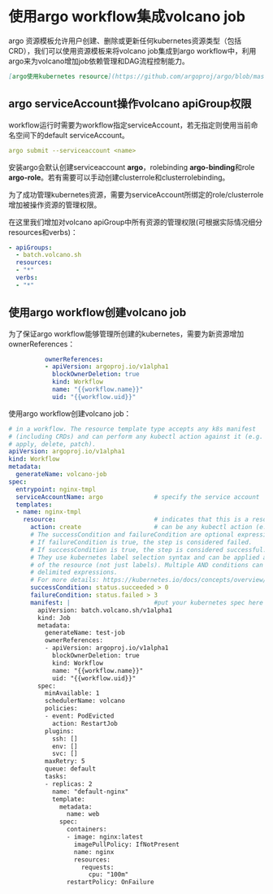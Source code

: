 # 使用argo workflow集成volcano job

argo 资源模板允许用户创建、删除或更新任何kubernetes资源类型（包括CRD），我们可以使用资源模板来将volcano job集成到argo workflow中，利用argo来为volcano增加job依赖管理和DAG流程控制能力。

```markdown
[argo使用kubernetes resource](https://github.com/argoproj/argo/blob/master/examples/README.md#kubernetes-resources)
```

## argo serviceAccount操作volcano apiGroup权限

workflow运行时需要为workflow指定serviceAccount，若无指定则使用当前命名空间下的default serviceAccount。

```yaml
argo submit --serviceaccount <name>
```

安装argo会默认创建serviceaccount **argo**，rolebinding **argo-binding**和role **argo-role**。若有需要可以手动创建clusterrole和clusterrolebinding。

为了成功管理kubernetes资源，需要为serviceAccount所绑定的role/clusterrole增加被操作资源的管理权限。

在这里我们增加对volcano apiGroup中所有资源的管理权限(可根据实际情况细分resources和verbs)：

```yaml
- apiGroups:
  - batch.volcano.sh
  resources:
  - "*"
  verbs:
  - "*"
```

## 使用argo workflow创建volcano job 

为了保证argo workflow能够管理所创建的kubernetes，需要为新资源增加ownerReferences：

```yaml
          ownerReferences:
          - apiVersion: argoproj.io/v1alpha1
            blockOwnerDeletion: true
            kind: Workflow
            name: "{{workflow.name}}"
            uid: "{{workflow.uid}}"
```

使用argo workflow创建volcano job：

```yaml
# in a workflow. The resource template type accepts any k8s manifest
# (including CRDs) and can perform any kubectl action against it (e.g. create,
# apply, delete, patch).
apiVersion: argoproj.io/v1alpha1
kind: Workflow
metadata:
  generateName: volcano-job
spec:
  entrypoint: nginx-tmpl
  serviceAccountName: argo              # specify the service account
  templates:
  - name: nginx-tmpl
    resource:				 			# indicates that this is a resource template
      action: create					# can be any kubectl action (e.g. create, delete, apply, patch)
      # The successCondition and failureCondition are optional expressions.
      # If failureCondition is true, the step is considered failed.
      # If successCondition is true, the step is considered successful.
      # They use kubernetes label selection syntax and can be applied against any field
      # of the resource (not just labels). Multiple AND conditions can be represented by comma
      # delimited expressions.
      # For more details: https://kubernetes.io/docs/concepts/overview/working-with-objects/labels/
      successCondition: status.succeeded > 0
      failureCondition: status.failed > 3
      manifest: |						#put your kubernetes spec here
        apiVersion: batch.volcano.sh/v1alpha1
        kind: Job
        metadata:
          generateName: test-job
          ownerReferences:
          - apiVersion: argoproj.io/v1alpha1
            blockOwnerDeletion: true
            kind: Workflow
            name: "{{workflow.name}}"
            uid: "{{workflow.uid}}"
        spec:
          minAvailable: 1
          schedulerName: volcano
          policies:
          - event: PodEvicted
            action: RestartJob
          plugins:
            ssh: []
            env: []
            svc: []
          maxRetry: 5
          queue: default
          tasks:
          - replicas: 2
            name: "default-nginx"
            template:
              metadata:
                name: web
              spec:
                containers:
                - image: nginx:latest
                  imagePullPolicy: IfNotPresent
                  name: nginx
                  resources:
                    requests:
                      cpu: "100m"
                restartPolicy: OnFailure
```

